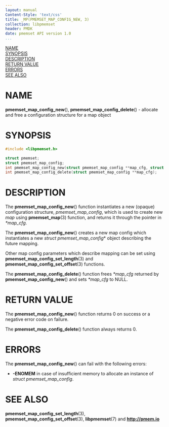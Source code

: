 ```yaml
---
layout: manual
Content-Style: 'text/css'
title: _MP(PMEMSET_MAP_CONFIG_NEW, 3)
collection: libpmemset
header: PMDK
date: pmemset API version 1.0
...
```


[comment]: <> (SPDX-License-Identifier: BSD-3-Clause)
[comment]: <> (Copyright 2021, Intel Corporation)

[comment]: <> (pmemset_map_config_new.3 -- man page for libpmemset pmemset_map_config_new operation)

[NAME](#name)<br />
[SYNOPSIS](#synopsis)<br />
[DESCRIPTION](#description)<br />
[RETURN VALUE](#return-value)<br />
[ERRORS](#errors)<br />
[SEE ALSO](#see-also)<br />

# NAME #

**pmemset_map_config_new**(), **pmemset_map_config_delete**() - allocate and free a configuration structure for a map object

# SYNOPSIS #

```c
#include <libpmemset.h>

struct pmemset;
struct pmemset_map_config;
int pmemset_map_config_new(struct pmemset_map_config **map_cfg, struct pmemset *set);
int pmemset_map_config_delete(struct pmemset_map_config **map_cfg);
```

# DESCRIPTION #

The **pmemset_map_config_new**() function instantiates a new (opaque) configuration structure,
*pmemset_map_config*, which is used to create new *map* using **pmemset_map**(3) function,
and returns it through the pointer in *\*map_cfg*.

The **pmemset_map_config_new**() creates a new map config which
instantiates a new *struct pmemset_map_config** object describing the future mapping.

Other map config parameters which describe mapping can be set using
**pmemset_map_config_set_length**(3) and **pmemset_map_config_set_offset**(3) functions.

The **pmemset_map_config_delete**() function frees *\*map_cfg* returned by **pmemset_map_config_new**()
and sets *\*map_cfg* to NULL.

# RETURN VALUE #

The **pmemset_map_config_new**() function returns 0 on success
or a negative error code on failure.

The **pmemset_map_config_delete**() function always returns 0.

# ERRORS #

The **pmemset_map_config_new**() can fail with the following errors:

* **-ENOMEM** in case of insufficient memory to allocate an instance
of *struct pmemset_map_config*.

# SEE ALSO #

**pmemset_map_config_set_length**(3), **pmemset_map_config_set_offset**(3),
**libpmemset**(7) and **<http://pmem.io>**
